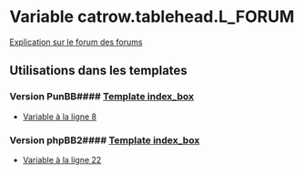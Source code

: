 # Variable catrow.tablehead.L_FORUM
[Explication sur le forum des forums](http://forum.forumactif.com/t294113-listing-des-variables#catrow.tablehead.L_FORUM)
## Utilisations dans les templates
### Version PunBB#### [Template index_box](punbb/index_box.md)
* [Variable à la ligne 8](../punbb/index_box.tpl#L8)
### Version phpBB2#### [Template index_box](subsilver/index_box.md)
* [Variable à la ligne 22](../subsilver/index_box.tpl#L22)